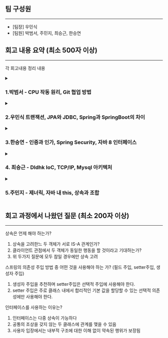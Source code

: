 ## 팀 구성원

---

- [팀장] 우민식
- [팀원] 박범서, 주민지, 최승근, 한승연

## 회고 내용 요약 (최소 500자 이상)

---

각 회고내용 정리 내용
<details>
<summary><h3>1.박범서 - CPU 작동 원리, Git 협업 방법 </h1></summary>
<div markdown="1">

- https://lean-weaver-944.notion.site/Git-branch-72bd41990509451b9545cd27efe0c3ed
- https://lean-weaver-944.notion.site/CPU-762b17e9871e47e4af9718fdacbf85c3
</div>
</details>

<details>
<summary><h3>2.우민식 트랜잭션, JPA와 JDBC, Spring과 SpringBoot의 차이 </h1></summary>
<div markdown="1">

- https://honey-worm-a12.notion.site/2-ec840068a9ea4b378ddf4e8d16171d90
</div>
</details>

<details>
<summary><h3>3.한승연 - 인증과 인가, Spring Security, 자바 8 인터페이스</h1></summary>
<div markdown="1">

- https://subsequent-shroud-fd5.notion.site/_-344fbb63d48f44d49d5a2e6b37d3c9a2
</div>
</details>

<details>
<summary><h3>4. 최승근 - DIdhk IoC, TCP/IP, Mysql 아키텍처</h1></summary>
<div markdown="1">
  
- https://heavenly-rubidium-d41.notion.site/2-3637f196a4524e44a77f4213529f88e6
</div>
</details>

<details>
<summary><h3>5.주민지 - 제너릭, 자바 내 this, 상속과 조합</h1></summary>
<div markdown="1">

- https://forhighproductivity.notion.site/8-67791b76121c4f36ba4b59ffe5a75364
</div>
</details>


## 회고 과정에서 나왔던 질문 (최소 200자 이상)

---

상속은 언제 해야 하는가?
1. 상속을 고려한느 두 객체가 서로 IS-A 관계인가?
2. 클라이언트 관점에서 두 객체가 동일한 행동을 할 것이라고 기대하는가?
3. 위 두가지 질문에 모두 참일 경우에만 상속 고려

스프링의 의존성 주입 방법 중 어떤 것을 사용해야 하는 가? (필드 주입, setter주입, 생성자 주입)
1. 생성자 주입을 추천하며 setter주입은 선택적 주입에 사용해야 한다.
2. setter 주입은 주로 클래스 내에서 합리적인 기본 값을 할당할 수 있는 선택적 의존성에만 사용해야 한다.

인터페이스를 사용하는 이유는?
1. 인터페이스는 다중 상속이 가능하다
2. 공통의 조상을 갖지 않는 두 클래스에 관계를 맺을 수 있음
3. 사용자 입장에서는 내부적 구조에 대한 이해 없이 약속된 행위가 보장됨

